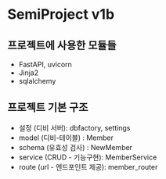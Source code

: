 # SemiProject v1b

## 프로젝트에 사용한 모듈들
+ FastAPI, uvicorn
+ Jinja2
+ sqlalchemy

## 프로젝트 기본 구조
+ 설정 (디비 서버): dbfactory, settings
+ model (디비-테이블) : Member
+ schema (유효성 검사) : NewMember
+ service (CRUD - 기능구현): MemberService
+ route (url - 엔드포인트 제공): member_router

